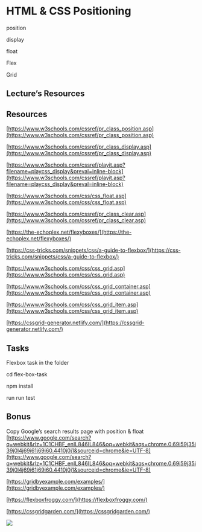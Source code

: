 

# HTML & CSS Positioning

position

display

float

Flex

Grid

## Lecture’s Resources

## Resources

[https://www.w3schools.com/cssref/pr_class_position.asp](https://www.w3schools.com/cssref/pr_class_position.asp)

[https://www.w3schools.com/cssref/pr_class_display.asp](https://www.w3schools.com/cssref/pr_class_display.asp)

[https://www.w3schools.com/cssref/playit.asp?filename=playcss_display&preval=inline-block](https://www.w3schools.com/cssref/playit.asp?filename=playcss_display&preval=inline-block)

[https://www.w3schools.com/css/css_float.asp](https://www.w3schools.com/css/css_float.asp)

[https://www.w3schools.com/cssref/pr_class_clear.asp](https://www.w3schools.com/cssref/pr_class_clear.asp)

[https://the-echoplex.net/flexyboxes/](https://the-echoplex.net/flexyboxes/)

[https://css-tricks.com/snippets/css/a-guide-to-flexbox/](https://css-tricks.com/snippets/css/a-guide-to-flexbox/)

[https://www.w3schools.com/css/css_grid.asp](https://www.w3schools.com/css/css_grid.asp)

[https://www.w3schools.com/css/css_grid_container.asp](https://www.w3schools.com/css/css_grid_container.asp)

[https://www.w3schools.com/css/css_grid_item.asp](https://www.w3schools.com/css/css_grid_item.asp)

[https://cssgrid-generator.netlify.com/](https://cssgrid-generator.netlify.com/)

  

## Tasks

Flexbox task in the folder

cd flex-box-task

npm install

run run test


## Bonus

Copy Google’s search results page with position & float [https://www.google.com/search?q=webkit&rlz=1C1CHBF_enIL846IL846&oq=webkit&aqs=chrome.0.69i59j35i39j0l4j69i61j69i60.4410j0j1&sourceid=chrome&ie=UTF-8](https://www.google.com/search?q=webkit&rlz=1C1CHBF_enIL846IL846&oq=webkit&aqs=chrome.0.69i59j35i39j0l4j69i61j69i60.4410j0j1&sourceid=chrome&ie=UTF-8)
  
[https://gridbyexample.com/examples/](https://gridbyexample.com/examples/)

[https://flexboxfroggy.com/](https://flexboxfroggy.com/)

[https://cssgridgarden.com/](https://cssgridgarden.com/)

![](https://i.imgur.com/hwUXoLE.png)
